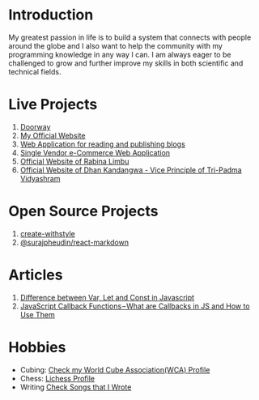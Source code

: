 # Introduction
My greatest passion in life is to build a system that connects with people around the globe and I also want to help the community with my programming knowledge in any way I can. I am always eager to be challenged to grow and further improve my skills in both scientific and technical fields. 

# Live Projects
1. [Doorway](http://doorway.com.np/)
2. [My Official Website](https://www.surajpheudin.com/)
3. [Web Application for reading and publishing blogs](https://project-blooog.vercel.app/)
4. [Single Vendor e-Commerce Web Application](https://commerce-fox.vercel.app/)
5. [Official Website of Rabina Limbu](https://www.rabinalimbu.com.np/)
6. [Official Website of Dhan Kandangwa - Vice Principle of Tri-Padma Vidyashram](https://www.dhanbahadurkandangwa.com.np/)

# Open Source Projects
1. [create-withstyle](https://www.npmjs.com/package/create-withstyle)
2. [@surajpheudin/react-markdown](https://www.npmjs.com/package/@surajpheudin/react-markdown)

# Articles
1. [Difference between Var, Let and Const in Javascript](https://www.surajpheudin.com.np/blogs/61e29d311524b21aa096a500)
2. [JavaScript Callback Functions – What are Callbacks in JS and How to Use Them](https://www.surajpheudin.com.np/blogs/630f6425b53e88000487e24c)


# Hobbies

- Cubing: [Check my World Cube Association(WCA) Profile](https://www.worldcubeassociation.org/persons/2017PHEU01)
- Chess: [Lichess Profile](https://lichess.org/@/suraj_pheudin)
- Writing [Check Songs that I Wrote](https://www.youtube.com/watch?v=r7H8kocz0-o&list=PLAHqIVBNigc-guVX99WoBb6IAYloSqsAT)

